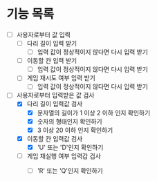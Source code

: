 # 기능 목록

- [ ] 사용자로부터 값 입력
    - [ ] 다리 길이 입력 받기
        - [ ] 입력 값이 정상적이지 않다면 다시 입력 받기
    - [ ] 이동할 칸 입력 받기
        - [ ] 입력 값이 정상적이지 않다면 다시 입력 받기
    - [ ] 게임 재시도 여부 입력 받기
        - [ ] 입력 값이 정상적이지 않다면 다시 입력 받기

- [ ] 사용자로부터 입력받은 값 검사
    - [x] 다리 길이 입력값 검사
        - [x] 문자열의 길이가 1 이상 2 이하 인지 확인하기
        - [x] 숫자의 형태인지 확인하기
        - [x] 3 이상 20 이하 인지 확인하기
    - [x] 이동할 칸 입력값 검사
        - [x] 'U' 또는 'D'인지 확인하기
    - [ ] 게임 재실행 여부 입력감 검사
        - [ ] 'R' 또는 'Q'인지 확인하기


